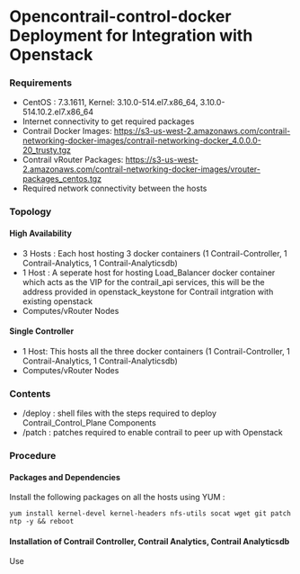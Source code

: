 # Opencontrail-control-docker Deployment for Integration with Openstack

### Requirements

* CentOS : 7.3.1611, Kernel: 3.10.0-514.el7.x86_64, 3.10.0-514.10.2.el7.x86_64
* Internet connectivity to get required packages
* Contrail Docker Images:  https://s3-us-west-2.amazonaws.com/contrail-networking-docker-images/contrail-networking-docker_4.0.0.0-20_trusty.tgz
* Contrail vRouter Packages: https://s3-us-west-2.amazonaws.com/contrail-networking-docker-images/vrouter-packages_centos.tgz
* Required network connectivity between the hosts


### Topology

#### High Availability

* 3 Hosts : Each host hosting 3 docker containers (1 Contrail-Controller, 1 Contrail-Analytics, 1 Contrail-Analyticsdb)
* 1 Host  : A seperate host for hosting Load_Balancer docker container which acts as the VIP for the contrail_api services, this will be the address provided in openstack_keystone for Contrail intgration with existing openstack
* Computes/vRouter Nodes

#### Single Controller

* 1 Host: This hosts all the three docker containers (1 Contrail-Controller, 1 Contrail-Analytics, 1 Contrail-Analyticsdb)
* Computes/vRouter Nodes

### Contents

* /deploy : shell files with the steps required to deploy Contrail_Control_Plane Components
* /patch : patches required to enable contrail to peer up with Openstack

### Procedure

#### Packages and Dependencies

Install the following packages on all the hosts using YUM :

```
yum install kernel-devel kernel-headers nfs-utils socat wget git patch ntp -y && reboot
```

#### Installation of Contrail Controller, Contrail Analytics, Contrail Analyticsdb

Use 
